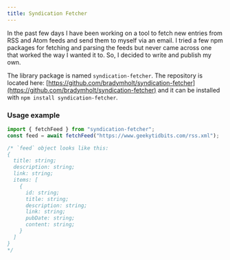 ```yaml
---
title: Syndication Fetcher
---
```


In the past few days I have been working on a tool to fetch new entries from RSS and Atom feeds and send them to myself via an email. I tried a few npm packages for fetching and parsing the feeds but never came across one that worked the way I wanted it to. So, I decided to write and publish my own.

The library package is named `syndication-fetcher`. The repository is located here: [https://github.com/bradymholt/syndication-fetcher](https://github.com/bradymholt/syndication-fetcher) and it can be installed with `npm install syndication-fetcher`.

### Usage example

```javascript
import { fetchFeed } from "syndication-fetcher";
const feed = await fetchFeed("https://www.geekytidbits.com/rss.xml");

/* `feed` object looks like this:
{
  title: string;
  description: string;
  link: string;
  items: [
    {
      id: string;
      title: string;
      description: string;
      link: string;
      pubDate: string;
      content: string;
    }
  ]
}
*/
```
